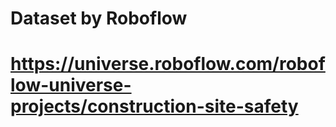 # Dataset by Roboflow
# https://universe.roboflow.com/roboflow-universe-projects/construction-site-safety
